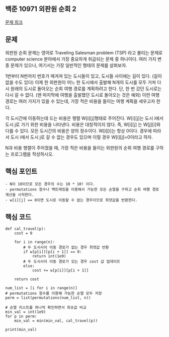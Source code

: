 ## 백준 10971 외판원 순회 2
[문제 링크](https://www.acmicpc.net/problem/10971)

## 문제
외판원 순회 문제는 영어로 Traveling Salesman problem (TSP) 라고 불리는 문제로 computer science 분야에서 가장 중요하게 취급되는 문제 중 하나이다. 여러 가지 변종 문제가 있으나, 여기서는 가장 일반적인 형태의 문제를 살펴보자.

1번부터 N번까지 번호가 매겨져 있는 도시들이 있고, 도시들 사이에는 길이 있다. (길이 없을 수도 있다) 이제 한 외판원이 어느 한 도시에서 출발해 N개의 도시를 모두 거쳐 다시 원래의 도시로 돌아오는 순회 여행 경로를 계획하려고 한다. 단, 한 번 갔던 도시로는 다시 갈 수 없다. (맨 마지막에 여행을 출발했던 도시로 돌아오는 것은 예외) 이런 여행 경로는 여러 가지가 있을 수 있는데, 가장 적은 비용을 들이는 여행 계획을 세우고자 한다.

각 도시간에 이동하는데 드는 비용은 행렬 W[i][j]형태로 주어진다. W[i][j]는 도시 i에서 도시 j로 가기 위한 비용을 나타낸다. 비용은 대칭적이지 않다. 즉, W[i][j] 는 W[j][i]와 다를 수 있다. 모든 도시간의 비용은 양의 정수이다. W[i][i]는 항상 0이다. 경우에 따라서 도시 i에서 도시 j로 갈 수 없는 경우도 있으며 이럴 경우 W[i][j]=0이라고 하자.

N과 비용 행렬이 주어졌을 때, 가장 적은 비용을 들이는 외판원의 순회 여행 경로를 구하는 프로그램을 작성하시오.

## 핵심 포인트
```
- N이 10이므로 모든 경우의 수는 10 * 10! 이다.
- permutations 함수나 백트래킹을 이용해서 가능한 모든 순열을 구하고 순회 여행 경로 계산을 시작한다.
- w[i][j] == 0이면 도시로 이동할 수 없는 경우이므로 최댓값을 반환한다.
```

## 핵심 코드
```
def cal_travel(p):
    cost = 0

    for i in range(n):
        # 두 도시사이 이동 경로가 없는 경우 최댓값 반환
        if w[p[i]][p[i + 1]] == 0:
            return int(1e9)
        # 두 도시사이 이동 경로가 있는 경우 cost 값 업데이트
        else:
            cost += w[p[i]][p[i + 1]]
        
    return cost

num_list = [i for i in range(n)]
# permutations 함수를 이용해 가능한 순열 모두 저장 
perm = list(permutations(num_list, n))

# 순열 리스트를 하나씩 확인하면서 최솟값 비교
min_val = int(1e9)
for p in perm:
    min_val = min(min_val, cal_travel(p))

print(min_val)
```
